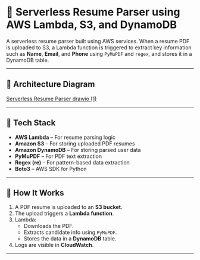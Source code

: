 # 🧠 Serverless Resume Parser using AWS Lambda, S3, and DynamoDB

A serverless resume parser built using AWS services. When a resume PDF is uploaded to S3, a Lambda function is triggered to extract key information such as **Name**, **Email**, and **Phone** using `PyMuPDF` and `regex`, and stores it in a DynamoDB table.

---

## 📐 Architecture Diagram


[Serverless Resume Parser drawio (1)](https://github.com/user-attachments/assets/6a1c5133-c5e0-459e-9904-e66d0fe72a82)


---

## 🧰 Tech Stack

- **AWS Lambda** – For resume parsing logic
- **Amazon S3** – For storing uploaded PDF resumes
- **Amazon DynamoDB** – For storing parsed user data
- **PyMuPDF** – For PDF text extraction
- **Regex (re)** – For pattern-based data extraction
- **Boto3** – AWS SDK for Python

---

## 🚀 How It Works

1. A PDF resume is uploaded to an **S3 bucket**.
2. The upload triggers a **Lambda function**.
3. Lambda:
   - Downloads the PDF.
   - Extracts candidate info using `PyMuPDF`.
   - Stores the data in a **DynamoDB** table.
4. Logs are visible in **CloudWatch**.

---


   
